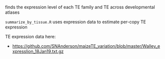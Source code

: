 finds the expression level of each TE family and TE across developmental atlases

`summarize_by_tissue.R` uses expression data to estimate per-copy TE expression

TE expression data here:
- https://github.com/SNAnderson/maizeTE_variation/blob/master/Walley_expresslion_18Jan19.txt.gz

